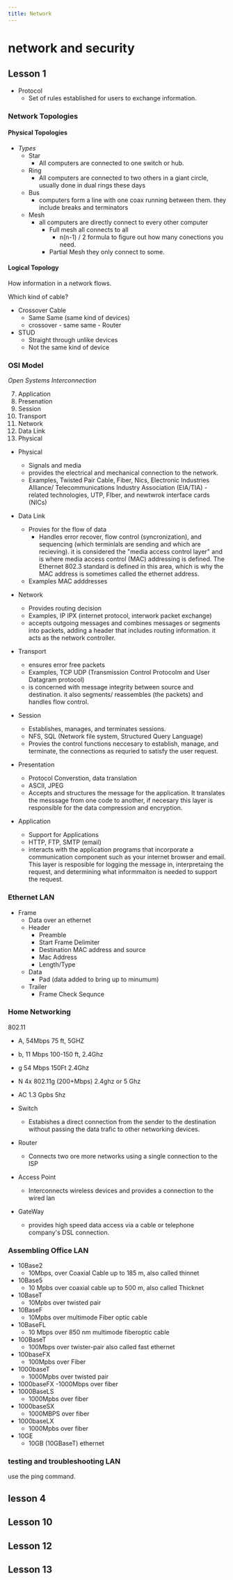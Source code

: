 ```yaml
---
title: Network
---
```



# network and security


## Lesson 1

- Protocol
  - Set of rules established for users to exchange information.


### Network Topologies
#### Physical Topologies
- *Types*
  - Star
    - All computers are connected to one switch or hub. 
  - Ring
    - All computers are connected to two others in a giant circle, usually done in dual rings these days
  - Bus
    - computers form a line with one coax running between them. they include breaks and terminators
  - Mesh
    - all computers are directly connect to every other computer
      - Full mesh all connects to all
        - n(n-1) / 2 formula to figure out how many conections you need. 
      - Partial Mesh they only connect to some.


#### Logical Topology
How information in a network flows.


Which kind of cable?
- Crossover Cable
  - Same Same (same kind of devices)
  - crossover - same same - Router
- STUD
  - Straight through unlike devices
  - Not the same kind of device


### OSI Model
_*Open Systems Interconnection*_


7. Application
6. Presenation
5. Session
4. Transport
3. Network
2. Data Link
1. Physical


- Physical 
  - Signals and media 
  - provides the electrical and mechanical connection to the network.
  - Examples, Twisted Pair Cable, Fiber, Nics, Electronic Industries Alliance/ Telecommunications Industry Association (EIA/TIA) - related technologies, UTP, FIber, and newtwrok interface cards (NICs)

- Data Link
  - Provies for the flow of data
    - Handles error recover, flow control (syncronization), and sequencing (which terminlals are sending and which are recieving). it is considered the "media access control layer" and is where media access control (MAC) addressing is defined. The Ethernet 802.3 standard is defined in this area, which is why the MAC address is sometimes called the ethernet address. 
   - Examples MAC adddresses

- Network
  - Provides routing decision
  - Examples, IP IPX (internet protocol, interwork packet exchange)
  - accepts outgoing messages and combines messages or segments into packets, adding a header that includes routing information. it acts as the network controller. 

- Transport 
  - ensures error free packets 
  - Examples, TCP UDP (Transmission Control Protocolm and User Datagram protocol) 
  - is concerned with message integrity between source and destination. it also segments/ reassembles (the packets) and handles flow control.
 
- Session 
  - Establishes, manages, and terminates sessions. 
  - NFS, SQL (Network file system, Structured Query Language) 
  - Provies the control functions neccesary to establish, manage, and terminate, the connections as requried to satisfy the user request.
 
- Presentation
  - Protocol Converstion, data translation
  - ASCII, JPEG
  - Accepts and structures the message for the application. It translates the messsage from one code to another, if necesary this layer is responsible for the data compression and encryption. 
  
- Application
  - Support for Applications
  - HTTP, FTP, SMTP (email) 
  - interacts with the application programs that incorporate a communication component such as your internet browser and email. This layer is resposible for logging the message in, interpretaing the request, and determining what informmaiton is needed to support the request. 
    
    
    
### Ethernet LAN

- Frame
  - Data over an ethernet
  - Header
    - Preamble
    - Start Frame Delimiter
    - Destination MAC address and source
    - Mac Address
    - Length/Type
  - Data
    - Pad (data added to bring up to minumum)
  - Trailer
    - Frame Check Sequnce


### Home Networking
 802.11 
  - A, 54Mbps 75 ft, 5GHZ
  - b, 11 Mbps 100-150 ft, 2.4Ghz
  - g 54 Mbps 150Ft 2.4Ghz
  - N 4x 802.11g (200+Mbps) 2.4ghz or 5 Ghz
  - AC  1.3 Gpbs 5hz

- Switch
  - Estabishes a direct connection from the sender to the destination without passing the data trafic to other networking devices.
- Router
  - Connects two ore more networks using a single connection to the ISP
- Access Point
  - Interconnects wireless devices and provides a connection to the wired lan
- GateWay
  - provides high speed data access via a cable or telephone company's DSL connection.



### Assembling Office LAN

- 10Base2
  - 10Mbps, over Coaxial Cable up to 185 m, also called thinnet
- 10Base5
  - 10 Mpbs over coaxial cable up to 500 m, also called Thicknet
- 10BaseT
  - 10Mpbs over twisted pair
- 10BaseF 
  - 10Mpbs over multimode Fiber optic cable
- 10BaseFL
  - 10 Mbps over 850 nm multimode fiberoptic cable
- 100BaseT
  - 100Mbps over twister-pair also called fast ethernet
- 100baseFX
  - 100Mpbs over Fiber
- 1000baseT
  - 1000Mpbs over twisted pair
- 1000baseFX
  -1000Mbps over fiber
- 1000BaseLS
  - 1000Mpbs over fiber
- 1000baseSX
  - 1000MBPS over fiber
- 1000baseLX
  - 1000Mpbs over fiber
- 10GE 
  - 10GB (10GBaseT) ethernet


### testing and troubleshooting LAN

use the ping command.


## lesson 4



## Lesson 10


## Lesson 12

## Lesson 13



